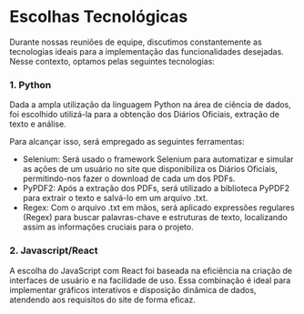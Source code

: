 # Escolhas Tecnológicas 
Durante nossas reuniões de equipe, discutimos constantemente as tecnologias ideais para a implementação das funcionalidades desejadas. Nesse contexto, optamos pelas seguintes tecnologias:

### 1. Python
Dada a ampla utilização da linguagem Python na área de ciência de dados, foi escolhido utilizá-la para a obtenção dos Diários Oficiais, extração de texto e análise.

Para alcançar isso, será empregado as seguintes ferramentas:

- Selenium: Será usado o framework Selenium para automatizar e simular as ações de um usuário no site que disponibiliza os Diários Oficiais, permitindo-nos fazer o download de cada um dos PDFs.
- PyPDF2: Após a extração dos PDFs, será utilizado a biblioteca PyPDF2 para extrair o texto e salvá-lo em um arquivo .txt.
- Regex: Com o arquivo .txt em mãos, será aplicado expressões regulares (Regex) para buscar palavras-chave e estruturas de texto, localizando assim as informações cruciais para o projeto.

### 2. Javascript/React
A escolha do JavaScript com React foi baseada na eficiência na criação de interfaces de usuário e na facilidade de uso. Essa combinação é ideal para implementar gráficos interativos e disposição dinâmica de dados, atendendo aos requisitos do site de forma eficaz.